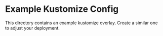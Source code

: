 # Example Kustomize Config

This directory contains an example kustomize overlay. 
Create a similar one to adjust your deployment.

